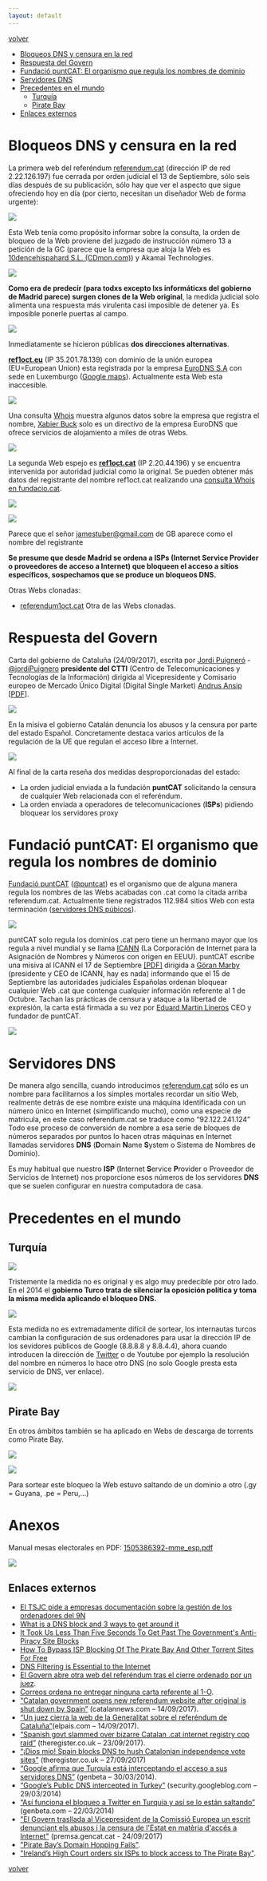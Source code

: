 ```yaml
---
layout: default
---
```


[volver](./)

* [Bloqueos DNS y censura en la red](#bloqueos-dns-y-censura-en-la-red)
* [Respuesta del Govern](#respuesta-del-govern )
* [Fundació puntCAT: El organismo que regula los nombres de dominio](#fundació-puntcat-el-organismo-que-regula-los-nombres-de-dominio)
* [Servidores DNS](#servidores-dns)
* [Precedentes en el mundo](#precedentes-en-el-mundo)
	* [Turquía](#turquía)
	* [Pirate Bay](#pirate-bay)
* [Enlaces externos](#enlaces-externos)

# Bloqueos DNS y censura en la red

La primera web del referéndum [referendum.cat](http://referendum.cat/) (dirección IP de red 2.22.126.197) fue cerrada por orden judicial el 13 de Septiembre, sólo seis días después de su publicación, sólo hay que ver el aspecto que sigue ofreciendo hoy en día (por cierto, necesitan un diseñador Web de forma urgente):

![](images/referendum_cat_blocked.png)

Esta Web tenía como propósito informar sobre la consulta, la orden de bloqueo de la Web proviene del juzgado de instrucción número 13 a petición de la GC (parece que la empresa que aloja la Web es [10dencehispahard S.L. (CDmon.com)](https://www.cdmon.com/es/)) y Akamai Technologies.

![](images/referendum_cat_whois.PNG)

**Como era de predecir (para todxs excepto lxs informáticxs del gobierno de Madrid parece) surgen clones de la Web original**, la medida judicial solo alimenta una respuesta más virulenta casi imposible de detener ya. Es imposible ponerle puertas al campo. 

![](images/tweets_gobern_nueva_ref1oct_cat.PNG)

Inmediatamente se hicieron  públicas **dos direcciones alternativas**.

**[ref1oct.eu](https://www.ref1oct.eu/)**  (IP 35.201.78.139) con dominio de la unión europea (EU=European Union) esta registrada por la empresa [EuroDNS S.A](https://www.eurodns.com/) con sede en Luxemburgo ([Google maps](https://goo.gl/maps/kKnoa9WJq4R2)). Actualmente esta Web esta inaccesible.  	 

![](images/ref1oct_eu_404.png)

Una consulta [Whois](https://whois.net/) muestra algunos datos sobre la empresa que registra el nombre, [Xabier Buck](https://www.linkedin.com/in/xavierbuck/) solo es un directivo de la empresa EuroDNS que ofrece servicios de alojamiento a miles de otras Webs.  

![](images/eurodns_whois.png)

La segunda Web espejo es **[ref1oct.cat](https://www.ref1oct.cat/)** (IP 2.20.44.196) y se encuentra intervenida por autoridad judicial como la original. Se pueden obtener más datos del registrante del nombre ref1oct.cat realizando una [consulta Whois en fundacio.cat](http://fundacio.cat/es/whois).

![](images/ref1oct_cat_whois.PNG)

![](images/jamestuber_domains.PNG)

Parece que el señor jamestuber@gmail.com de GB aparece como el nombre del registrante 


**Se presume que desde Madrid se ordena a ISPs (Internet Service Provider o proveedores de acceso a Internet) que bloqueen el acceso a sitios específicos, sospechamos que se produce un bloqueos DNS.**

Otras Webs clonadas:

* [referendum1oct.cat](http://referendum1oct.cat/) Otra de las Webs clonadas.


# Respuesta del Govern 

Carta del gobierno de Cataluña (24/09/2017), escrita por [Jordi Puigneró](https://ca.wikipedia.org/wiki/Jordi_Puigner%C3%B3_i_Ferrer) - [@jordiPuignero](https://twitter.com/jordipuignero?lang=es) **presidente del CTTI** (Centro de Telecomunicaciones y Tecnologías de la Información) dirigida al Vicepresidente y Comisario europeo de Mercado Único Digital (Digital Single Market) [Andrus Ansip](https://es.wikipedia.org/wiki/Andrus_Ansip) [[PDF](docs/d954e7d5-8006-40d3-bdfd-7f66d75bcdf7.pdf)].

![](images/carta_generalitat_a_andrus_ansip.PNG)

En la misiva el gobierno Catalán denuncia los abusos y la censura por parte del estado Español. Concretamente destaca varios artículos de la regulación de la UE que regulan el acceso libre a Internet. 

![](images/carta_generalitat_a_andrus_ansip_1.PNG)

Al final de la carta reseña dos medidas desproporcionadas del estado:

* La orden judicial enviada a la fundación **puntCAT** solicitando la censura de cualquier Web relacionada con el referéndum.
* La orden enviada a operadores de telecomunicaciones (**ISPs**) pidiendo bloquear los servidores proxy 


# Fundació puntCAT: El organismo que regula los nombres de dominio

[Fundació puntCAT](http://fundacio.cat/) ([@puntcat](https://twitter.com/puntcat)) es el organismo que de alguna manera regula los nombres de las Webs acabadas con .cat como la citada arriba referendum.cat. Actualmente tiene registrados 112.984 sitios Web con esta terminación ([servidores DNS púbicos](http://servidordenoms.cat/)). 

![](images/fundacion_puntcat_web.png)

puntCAT solo regula los dominios .cat pero tiene un hermano mayor que los regula a nivel mundial y se llama [ICANN](https://www.icann.org/es) (La Corporación de Internet para la Asignación de Nombres y Números con origen en EEUU). puntCAT escribe una misiva al ICANN el 17 de Septiembre [[PDF]](https://www.icann.org/en/system/files/correspondence/lineros-to-marby-17sep17-en.pdf) dirigida a [Göran Marby](https://www.icann.org/profiles/goran-marby) (presidente y CEO de ICANN, hay es nada) informando que el 15 de Septiembre las autoridades judiciales Españolas ordenan bloquear cualquier Web .cat que contenga cualquier información referente al 1 de Octubre. Tachan las prácticas de censura y ataque a la libertad de expresión, la carta está firmada a su vez por [Eduard Martin Lineros](http://fundacio.cat/es/noticias/eduard-martin-lineros-nuevo-director-general-de-la-fundacio-puntcat) CEO y fundador de puntCAT.

![](images/lineros-to-marby-17sep17-en-page-001.jpg)

# Servidores DNS

De manera algo sencilla, cuando introducimos [referendum.cat](http://referendum.cat/) sólo es un nombre para facilitarnos a los simples mortales recordar un sitio Web, realmente detrás de ese nombre existe una máquina identificada con un número único en Internet (simplificando mucho), como una especie de matricula, en este caso referendum.cat se traduce como “92.122.241.124” Todo ese proceso de conversión de nombre a esa serie de bloques de números separados por puntos lo hacen otras máquinas en Internet llamadas servidores **DNS** (**D**omain **N**ame **S**ystem o Sistema de Nombres de Dominio).

Es muy habitual que nuestro **ISP** (**I**nternet **S**ervice **P**rovider o Proveedor de Servicios de Internet) nos proporcione esos números de los servidores **DNS** que se suelen configurar en nuestra computadora de casa.

# Precedentes en el mundo

## Turquía

![](images/turkey_dns_google.png)

Tristemente la medida no es original y es algo muy predecible por otro lado. En el 2014 el **gobierno Turco trata de silenciar la oposición política y toma la misma medida aplicando el bloqueo DNS.**

![](images/turkey_dns_bypass_instructions.jpg)

Esta medida no es extremadamente difícil de sortear, los internautas turcos cambian la configuración de sus ordenadores para usar la dirección IP de los sevidores públicos de Google (8.8.8.8 y 8.8.4.4), ahora cuando introducen la dirección de [Twitter](http://twitter.com) o de Youtube por ejemplo la resolución del nombre en números lo hace otro DNS (no solo Google presta esta servicio de DNS, ver enlace).

![](images/twitter_policy_service_interrupt_turkey.png)


## Pirate Bay

En otros ámbitos también se ha aplicado en Webs de descarga de torrents como Pirate Bay.

![](images/pirate-bay-december-2013.jpg)


![](images/upc-pirate-bay-block.jpg)

Para sortear este bloqueo la Web estuvo saltando de un dominio a otro (.gy = Guyana, .pe = Peru,...)


# Anexos

Manual mesas electorales en PDF: [1505386392-mme_esp.pdf](docs/1505386392-mme_esp.pdf)


![](images/manual_mesas_electorales.PNG)


## Enlaces externos

* [El TSJC pide a empresas documentación sobre la gestión de los ordenadores del 9N](http://www.catalunyapress.es/texto-diario/mostrar/371930/tsjc-pide-empresas-documentacion-sobre-gestion-ordenadores-9n)
* [What is a DNS block and 3 ways to get around it](http://blogjunkie.net/2011/06/get-around-dns-block-filter/)
* [It Took Us Less Than Five Seconds To Get Past The Government's Anti-Piracy Site Blocks](https://www.gizmodo.com.au/2017/02/it-took-us-less-than-five-seconds-to-get-past-the-governments-anti-piracy-site-blocks/)
* [How To Bypass ISP Blocking Of The Pirate Bay And Other Torrent Sites For Free](https://www.lifehacker.com.au/2016/12/how-to-bypass-isp-blocking-of-the-pirate-bay-and-other-torrent-sites-for-free/)
* [DNS Filtering is Essential to the Internet](http://hightechforum.org/dns-filtering-is-essential-to-the-internet/)
* [El Govern abre otra web del referéndum tras el cierre ordenado por un juez](http://www.elmundo.es/cataluna/2017/09/13/59b96a0d22601da7268b45f8.html).
* [Correos ordena no entregar ninguna carta referente al 1-O](http://www.larazon.es/espana/correos-ordena-no-entregar-ninguna-carta-referente-al-1-o-HF15983631?sky=Sky-Septiembre-2017#Ttt1FVU3Frj0kCjH).
* [“Catalan government opens new referendum website after original is shut down by Spain”](http://www.catalannews.com/politics/item/catalan-government-opens-new-referendum-website-after-original-is-shut-down-by-spain) (catalannews.com – 14/09/2017).
* [“Un juez cierra la web de la Generalitat sobre el referéndum de Cataluña”](https://elpais.com/ccaa/2017/09/13/catalunya/1505324341_709098.html)(elpais.com – 14/09/2017).
* [“Spanish govt slammed over bizarre Catalan .cat internet registry cop raid”](https://www.theregister.co.uk/2017/09/23/spanish_government_criticized_over_catalan_internet_registry_raid/) (theregister.co.uk – 23/09/2017).
* [“¡Dios mío! Spain blocks DNS to hush Catalonian independence vote sites”](https://www.theregister.co.uk/2017/09/27/spain_expands_dns_blocking_over_catalan_independence_vote/) (theregister.co.uk – 27/09/2017)
* [“Google afirma que Turquía está interceptando el acceso a sus servidores DNS”](https://www.genbeta.com/actualidad/google-afirma-que-turquia-esta-interceptando-el-acceso-a-sus-servidores-dns) (genbeta – 30/03/2014).
* [“Google’s Public DNS intercepted in Turkey”](https://security.googleblog.com/2014/03/googles-public-dns-intercepted-in-turkey.html) (security.googleblog.com – 29/03/2014)
* [“Así funciona el bloqueo a Twitter en Turquía y así se lo están saltando”](https://www.genbeta.com/actualidad/asi-funciona-el-bloqueo-a-twitter-en-turquia-y-asi-se-lo-estan-saltando) (genbeta.com – 22/03/2014)
* ["El Govern trasllada al Vicepresident de la Comissió Europea un escrit denunciant els abusos i la censura de l'Estat en matèria d'accés a Internet"](http://premsa.gencat.cat/pres_fsvp/AppJava/notapremsavw/303353/ca/govern-trasllada-vicepresident-comissio-europea-escrit-denunciant-abusos-censura-lestat-materia-dacces-internet.do) (premsa.gencat.cat - 24/09/2017)
* ["Pirate Bay’s Domain Hopping Fails"](https://www.internetnews.me/2013/12/18/pirate-bays-domain-hopping-fails/).
* ["Ireland’s High Court orders six ISPs to block access to The Pirate Bay"](https://www.siliconrepublic.com/comms/irelands-high-court-orders-six-isps-to-block-access-to-the-pirate-bay).


[volver](./)